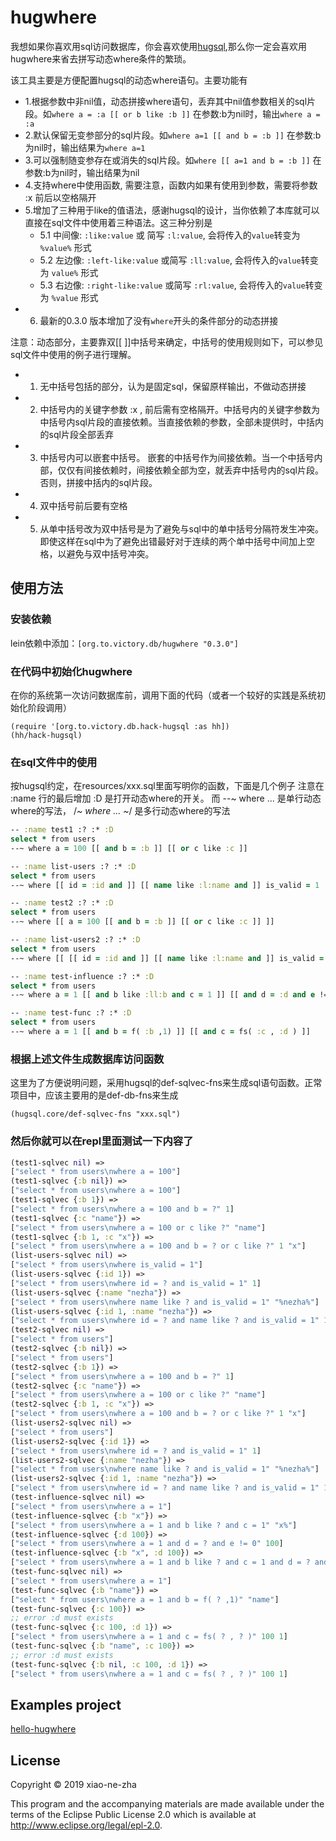 # hugwhere
我想如果你喜欢用sql访问数据库，你会喜欢使用[hugsql](https://www.hugsql.org/),那么你一定会喜欢用hugwhere来省去拼写动态where条件的繁琐。

该工具主要是方便配置hugsql的动态where语句。主要功能有
  * 1.根据参数中非nil值，动态拼接where语句，丢弃其中nil值参数相关的sql片段。如`where a = :a [[ or b like :b ]]` 在参数:b为nil时，输出`where a = :a`
  * 2.默认保留无变参部分的sql片段。如`where a=1 [[ and b = :b ]]` 在参数:b为nil时，输出结果为`where a=1`
  * 3.可以强制随变参存在或消失的sql片段。如`where [[ a=1 and b = :b ]]` 在参数:b为nil时，输出结果为nil
  * 4.支持where中使用函数, 需要注意，函数内如果有使用到参数，需要将参数 :x 前后以空格隔开
  * 5.增加了三种用于like的值语法，感谢hugsql的设计，当你依赖了本库就可以直接在sql文件中使用着三种语法。这三种分别是
    * 5.1 中间像: `:like:value` 或 简写 `:l:value`, 会将传入的`value`转变为 `%value%` 形式
    * 5.2 左边像: `:left-like:value` 或简写 `:ll:value`, 会将传入的`value`转变为 `value%` 形式
    * 5.3 右边像: `:right-like:value` 或简写 `:rl:value`, 会将传入的`value`转变为 `%value` 形式
  * 6. 最新的0.3.0 版本增加了没有`where`开头的条件部分的动态拼接

注意：动态部分，主要靠双[[ ]]中括号来确定，中括号的使用规则如下，可以参见sql文件中使用的例子进行理解。
  * 1. 无中括号包括的部分，认为是固定sql，保留原样输出，不做动态拼接
  * 2. 中括号内的关键字参数 :x , 前后需有空格隔开。中括号内的关键字参数为中括号内sql片段的直接依赖。当直接依赖的参数，全部未提供时，中括内的sql片段全部丢弃
  * 3. 中括号内可以嵌套中括号。 嵌套的中括号作为间接依赖。当一个中括号内部，仅仅有间接依赖时，间接依赖全部为空，就丢弃中括号内的sql片段。否则，拼接中括内的sql片段。
  * 4. 双中括号前后要有空格
  * 5. 从单中括号改为双中括号是为了避免与sql中的单中括号分隔符发生冲突。即使这样在sql中为了避免出错最好对于连续的两个单中括号中间加上空格，以避免与双中括号冲突。

## 使用方法

### 安装依赖

lein依赖中添加：`[org.to.victory.db/hugwhere "0.3.0"]`

### 在代码中初始化hugwhere

在你的系统第一次访问数据库前，调用下面的代码（或者一个较好的实践是系统初始化阶段调用）

    (require '[org.to.victory.db.hack-hugsql :as hh])
    (hh/hack-hugsql)


### 在sql文件中的使用
按hugsql约定，在resources/xxx.sql里面写明你的函数，下面是几个例子
注意在 :name 行的最后增加 :D 是打开动态where的开关。 而 --~ where ... 是单行动态where的写法， /*~ where ... ~*/ 是多行动态where的写法

```clojure
-- :name test1 :? :* :D
select * from users
--~ where a = 100 [[ and b = :b ]] [[ or c like :c ]]

-- :name list-users :? :* :D
select * from users
--~ where [[ id = :id and ]] [[ name like :l:name and ]] is_valid = 1

-- :name test2 :? :* :D
select * from users
--~ where [[ a = 100 [[ and b = :b ]] [[ or c like :c ]] ]]

-- :name list-users2 :? :* :D
select * from users
--~ where [[ [[ id = :id and ]] [[ name like :l:name and ]] is_valid = 1 ]]

-- :name test-influence :? :* :D
select * from users
--~ where a = 1 [[ and b like :ll:b and c = 1 ]] [[ and d = :d and e != 0 ]]

-- :name test-func :? :* :D
select * from users
--~ where a = 1 [[ and b = f( :b ,1) ]] [[ and c = fs( :c , :d ) ]]
```

### 根据上述文件生成数据库访问函数
这里为了方便说明问题，采用hugsql的def-sqlvec-fns来生成sql语句函数。正常项目中，应该主要用的是def-db-fns来生成

    (hugsql.core/def-sqlvec-fns "xxx.sql")

### 然后你就可以在repl里面测试一下内容了

```clojure
(test1-sqlvec nil) =>
["select * from users\nwhere a = 100"]
(test1-sqlvec {:b nil}) =>
["select * from users\nwhere a = 100"]
(test1-sqlvec {:b 1}) =>
["select * from users\nwhere a = 100 and b = ?" 1]
(test1-sqlvec {:c "name"}) =>
["select * from users\nwhere a = 100 or c like ?" "name"]
(test1-sqlvec {:b 1, :c "x"}) =>
["select * from users\nwhere a = 100 and b = ? or c like ?" 1 "x"]
(list-users-sqlvec nil) =>
["select * from users\nwhere is_valid = 1"]
(list-users-sqlvec {:id 1}) =>
["select * from users\nwhere id = ? and is_valid = 1" 1]
(list-users-sqlvec {:name "nezha"}) =>
["select * from users\nwhere name like ? and is_valid = 1" "%nezha%"]
(list-users-sqlvec {:id 1, :name "nezha"}) =>
["select * from users\nwhere id = ? and name like ? and is_valid = 1" 1 "%nezha%"]
(test2-sqlvec nil) =>
["select * from users"]
(test2-sqlvec {:b nil}) =>
["select * from users"]
(test2-sqlvec {:b 1}) =>
["select * from users\nwhere a = 100 and b = ?" 1]
(test2-sqlvec {:c "name"}) =>
["select * from users\nwhere a = 100 or c like ?" "name"]
(test2-sqlvec {:b 1, :c "x"}) =>
["select * from users\nwhere a = 100 and b = ? or c like ?" 1 "x"]
(list-users2-sqlvec nil) =>
["select * from users"]
(list-users2-sqlvec {:id 1}) =>
["select * from users\nwhere id = ? and is_valid = 1" 1]
(list-users2-sqlvec {:name "nezha"}) =>
["select * from users\nwhere name like ? and is_valid = 1" "%nezha%"]
(list-users2-sqlvec {:id 1, :name "nezha"}) =>
["select * from users\nwhere id = ? and name like ? and is_valid = 1" 1 "%nezha%"]
(test-influence-sqlvec nil) =>
["select * from users\nwhere a = 1"]
(test-influence-sqlvec {:b "x"}) =>
["select * from users\nwhere a = 1 and b like ? and c = 1" "x%"]
(test-influence-sqlvec {:d 100}) =>
["select * from users\nwhere a = 1 and d = ? and e != 0" 100]
(test-influence-sqlvec {:b "x", :d 100}) =>
["select * from users\nwhere a = 1 and b like ? and c = 1 and d = ? and e != 0" "x%" 100]
(test-func-sqlvec nil) =>
["select * from users\nwhere a = 1"]
(test-func-sqlvec {:b "name"}) =>
["select * from users\nwhere a = 1 and b = f( ? ,1)" "name"]
(test-func-sqlvec {:c 100}) =>
;; error :d must exists
(test-func-sqlvec {:c 100, :d 1}) =>
["select * from users\nwhere a = 1 and c = fs( ? , ? )" 100 1]
(test-func-sqlvec {:b "name", :c 100}) =>
;; error :d must exists
(test-func-sqlvec {:b nil, :c 100, :d 1}) =>
["select * from users\nwhere a = 1 and c = fs( ? , ? )" 100 1]
```


## Examples project

[hello-hugwhere](https://github.com/xiao-ne-zha/hugwhere/tree/master/examples/hello-hugwhere)

## License

Copyright © 2019 xiao-ne-zha

This program and the accompanying materials are made available under the
terms of the Eclipse Public License 2.0 which is available at
http://www.eclipse.org/legal/epl-2.0.
